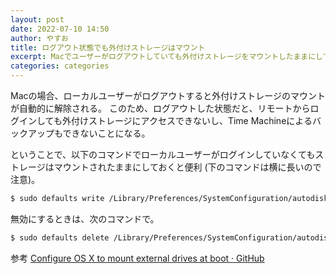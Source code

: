 ```yaml
---
layout: post
date: 2022-07-10 14:50
author: やすお
title: ログアウト状態でも外付けストレージはマウント
excerpt: Macでユーザーがログアウトしていても外付けストレージをマウントしたままにしておく方法
categories: categories
---
```


Macの場合、ローカルユーザーがログアウトすると外付けストレージのマウントが自動的に解除される。
このため、ログアウトした状態だと、リモートからログインしても外付けストレージにアクセスできないし、Time Machineによるバックアップもできないことになる。

ということで、以下のコマンドでローカルユーザーがログインしていなくてもストレージはマウントされたままにしておくと便利 (下のコマンドは横に長いので注意)。

```sh
$ sudo defaults write /Library/Preferences/SystemConfiguration/autodiskmount AutomountDisksWithoutUserLogin -bool yes
```

無効にするときは、次のコマンドで。

```sh
$ sudo defaults delete /Library/Preferences/SystemConfiguration/autodiskmount AutomountDisksWithoutUserLogin
```

参考 [Configure OS X to mount external drives at boot · GitHub](https://gist.github.com/jabenninghoff/f13f81c286e914c48942f973f5d15819)